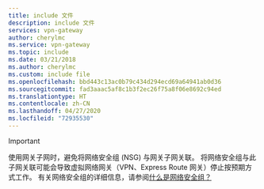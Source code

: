```yaml
---
title: include 文件
description: include 文件
services: vpn-gateway
author: cherylmc
ms.service: vpn-gateway
ms.topic: include
ms.date: 03/21/2018
ms.author: cherylmc
ms.custom: include file
ms.openlocfilehash: bbd443c13ac0b79c434d294ecd69a64941ab0d36
ms.sourcegitcommit: fad3aaac5af8c1b3f2ec26f75a8f06e8692c94ed
ms.translationtype: HT
ms.contentlocale: zh-CN
ms.lasthandoff: 04/27/2020
ms.locfileid: "72935530"
---
```

> [!IMPORTANT]
> 使用网关子网时，避免将网络安全组 (NSG) 与网关子网关联。 将网络安全组与此子网关联可能会导致虚拟网络网关（VPN、Express Route 网关）停止按预期方式工作。 有关网络安全组的详细信息，请参阅[什么是网络安全组？](../articles/virtual-network/security-overview.md)
> 
> 
